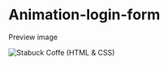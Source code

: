 # Animation-login-form




Preview image

![Stabuck Coffe (HTML & CSS)]([https://user-images.githubusercontent.com/103061751/197498855-2c606ad7-7673-41b8-ae7c-2e6b73c09ce3.png](https://prnt.sc/K8vMLfOHnPlg) "Animation-login-form (HTML & CSS)")
